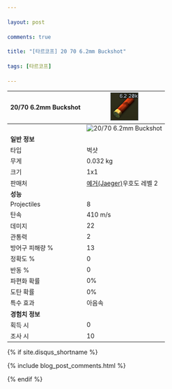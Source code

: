 ```yaml
---

layout: post

comments: true

title: "[타르코프] 20 70 6.2mm Buckshot"

tags: [타르코프]

---
```


|20/70 6.2mm Buckshot|![20/70 6.2mm Buckshot](/assets/image/tarkov/bullet/207062mmBuckshotIcon.png)|
|--|--|
||![20/70 6.2mm Buckshot](/assets/image/tarkov/20x70BUCKSHOTIMAGE.png)|
|**일반 정보**|
|타입|벅샷|
|무게|0.032 kg|
|크기|1x1|
|판매처|[예거(Jaeger)](https://)우호도 레벨 2|
|**성능**|
|Projectiles|8|
|탄속|410 m/s|
|데미지|22|
|관통력|2|
|방어구 피해량 %|13|
|정확도 %|0|
|반동 %|0|
|파편화 확률|0%|
|도탄 확률|0%|
|특수 효과|아음속|
|**경험치 정보**|
|획득 시|0|
|조사 시|10|

{% if site.disqus_shortname %}

<div class="comments">

  {% include blog_post_comments.html %}

</div>

{% endif %}



<div id="disqus_thread"></div>
